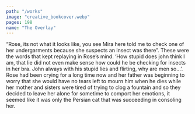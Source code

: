 ```yaml
---
path: "/works"
image: "creative_bookcover.webp"
pages: 198
name: "The Overlay"
---
```


“Rose, its not what it looks like, you see Mira here told me to
check one of her undergarments because she suspects an insect
was there”. These were the words that kept replaying in Rose’s
mind. ‘How stupid does john think I am, that lie did not even
make sense how could he be checking for insects in her bra. John
always with his stupid lies and flirting, why are men so…’. Rose
had been crying for a long time now and her father was beginning
to worry that she would have no tears left to mourn him when he
dies while her mother and sisters were tired of trying to clog a
fountain and so they decided to leave her alone for sometime to
comport her emotions, it seemed like it was only the Persian cat
that was succeeding in consoling her.
